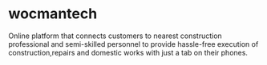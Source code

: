 # wocmantech
Online platform that connects customers to nearest construction professional and semi-skilled personnel to provide hassle-free execution of construction,repairs and domestic works with just a tab on their phones.
